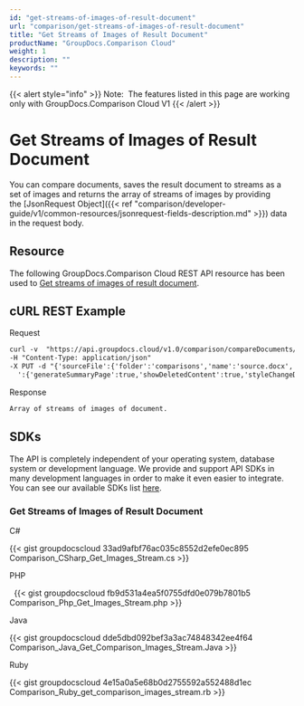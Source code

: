 ```yaml
---
id: "get-streams-of-images-of-result-document"
url: "comparison/get-streams-of-images-of-result-document"
title: "Get Streams of Images of Result Document"
productName: "GroupDocs.Comparison Cloud"
weight: 1
description: ""
keywords: ""
---
```


{{< alert style="info" >}}
Note:  The features listed in this page are working only with GroupDocs.Comparison Cloud V1
{{< /alert >}}










# Get Streams of Images of Result Document #

You can compare documents, saves the result document to streams as a set of images and returns the array of streams of images by providing the [JsonRequest Object]({{< ref "comparison/developer-guide/v1/common-resources/jsonrequest-fields-description.md" >}}) data in the request body.

## Resource ##

The following GroupDocs.Comparison Cloud REST API resource has been used to [Get streams of images of result document](https://apireference.groupdocs.cloud/comparison/#!/Comparison/ComparisonImagesStream).

## cURL REST Example ##





 Request

```html
curl -v  "https://api.groupdocs.cloud/v1.0/comparison/compareDocuments/stream/images?appsid#XXXX&#x26;signature#XXX-XX"  
-H "Content-Type: application/json" 
-X PUT -d "{'sourceFile':{'folder':'comparisons','name':'source.docx','password':''},'targetFiles':[{'folder':'comparisons','name':'target.docx','password':''}],'settings
  ':{'generateSummaryPage':true,'showDeletedContent':true,'styleChangeDetection':true,'insertedItemsStyle':{'color':'Blue','beginSeparatorString':'','endSeparatorString':'','bold':false,'italic':false,'strikeThrough':false},'deletedItemsStyle':{'color':'Red','beginSeparatorString':'','endSeparatorString':'','bold':false,'italic':false,'strikeThrough':false},'styleChangedItemsStyle':{'color':'Green','beginSeparatorString':'','endSeparatorString':'','bold':false,'italic':false,'strikeThrough':false},'wordsSeparatorChars':[],'detailLevel':'Low','useFramesForDelInsElements':false,'calculateComponentCoordinates':false,'markDeletedInsertedContentDeep':false},'changes':[{'id':0,'action':'Reject'},{'id':1,'action':'Reject'}]}"
 ```




 Response

```html
Array of streams of images of document.
 ```






## SDKs ##

The API is completely independent of your operating system, database system or development language. We provide and support API SDKs in many development languages in order to make it even easier to integrate. You can see our available SDKs list [here](https://github.com/groupdocs-comparison-cloud).

### Get Streams of Images of Result Document ###





C# 




{{< gist groupdocscloud 33ad9afbf76ac035c8552d2efe0ec895 Comparison_CSharp_Get_Images_Stream.cs >}}







PHP 



  
{{< gist groupdocscloud fb9d531a4ea5f0755dfd0e079b7801b5 Comparison_Php_Get_Images_Stream.php >}}







Java  




{{< gist groupdocscloud dde5dbd092bef3a3ac74848342ee4f64 Comparison_Java_Get_Comparison_Images_Stream.Java  >}}







Ruby  




{{< gist groupdocscloud 4e15a0a5e68b0d2755592a552488d1ec Comparison_Ruby_get_comparison_images_stream.rb >}}






